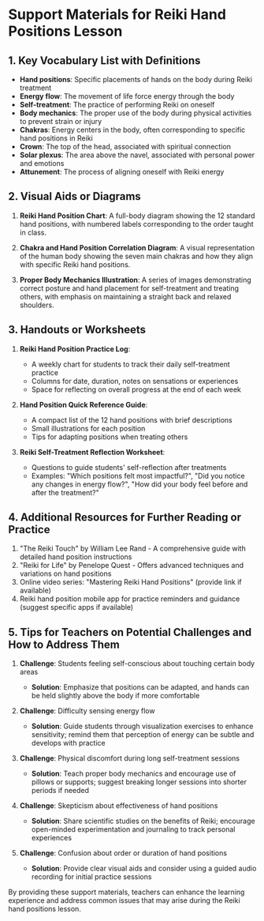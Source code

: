 # Support Materials for Reiki Hand Positions Lesson

## 1. Key Vocabulary List with Definitions

- **Hand positions**: Specific placements of hands on the body during Reiki treatment
- **Energy flow**: The movement of life force energy through the body
- **Self-treatment**: The practice of performing Reiki on oneself
- **Body mechanics**: The proper use of the body during physical activities to prevent strain or injury
- **Chakras**: Energy centers in the body, often corresponding to specific hand positions in Reiki
- **Crown**: The top of the head, associated with spiritual connection
- **Solar plexus**: The area above the navel, associated with personal power and emotions
- **Attunement**: The process of aligning oneself with Reiki energy

## 2. Visual Aids or Diagrams

1. **Reiki Hand Position Chart**: A full-body diagram showing the 12 standard hand positions, with numbered labels corresponding to the order taught in class.

2. **Chakra and Hand Position Correlation Diagram**: A visual representation of the human body showing the seven main chakras and how they align with specific Reiki hand positions.

3. **Proper Body Mechanics Illustration**: A series of images demonstrating correct posture and hand placement for self-treatment and treating others, with emphasis on maintaining a straight back and relaxed shoulders.

## 3. Handouts or Worksheets

1. **Reiki Hand Position Practice Log**: 
   - A weekly chart for students to track their daily self-treatment practice
   - Columns for date, duration, notes on sensations or experiences
   - Space for reflecting on overall progress at the end of each week

2. **Hand Position Quick Reference Guide**:
   - A compact list of the 12 hand positions with brief descriptions
   - Small illustrations for each position
   - Tips for adapting positions when treating others

3. **Reiki Self-Treatment Reflection Worksheet**:
   - Questions to guide students' self-reflection after treatments
   - Examples: "Which positions felt most impactful?", "Did you notice any changes in energy flow?", "How did your body feel before and after the treatment?"

## 4. Additional Resources for Further Reading or Practice

1. "The Reiki Touch" by William Lee Rand - A comprehensive guide with detailed hand position instructions
2. "Reiki for Life" by Penelope Quest - Offers advanced techniques and variations on hand positions
3. Online video series: "Mastering Reiki Hand Positions" (provide link if available)
4. Reiki hand position mobile app for practice reminders and guidance (suggest specific apps if available)

## 5. Tips for Teachers on Potential Challenges and How to Address Them

1. **Challenge**: Students feeling self-conscious about touching certain body areas
   - **Solution**: Emphasize that positions can be adapted, and hands can be held slightly above the body if more comfortable

2. **Challenge**: Difficulty sensing energy flow
   - **Solution**: Guide students through visualization exercises to enhance sensitivity; remind them that perception of energy can be subtle and develops with practice

3. **Challenge**: Physical discomfort during long self-treatment sessions
   - **Solution**: Teach proper body mechanics and encourage use of pillows or supports; suggest breaking longer sessions into shorter periods if needed

4. **Challenge**: Skepticism about effectiveness of hand positions
   - **Solution**: Share scientific studies on the benefits of Reiki; encourage open-minded experimentation and journaling to track personal experiences

5. **Challenge**: Confusion about order or duration of hand positions
   - **Solution**: Provide clear visual aids and consider using a guided audio recording for initial practice sessions

By providing these support materials, teachers can enhance the learning experience and address common issues that may arise during the Reiki hand positions lesson.